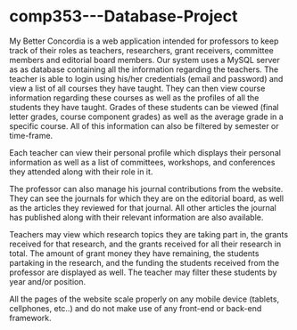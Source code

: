 # comp353---Database-Project
My Better Concordia is a web application intended for professors to keep track of their roles as teachers, researchers, grant receivers, committee members and editorial board members. Our system uses a MySQL server as as database containing all the information regarding the teachers. The teacher is able to login using his/her credentials (email and password) and view a list of all courses they have taught. They can then view course information regarding these courses as well as the profiles of all the students they have taught. Grades of these students can be viewed (final letter grades, course component grades) as well as the average grade in a specific course. All of this information can also be filtered by semester or time-frame.

 Each teacher can view their personal profile which displays their personal information as well as a list of committees, workshops,  and conferences they attended along with their role in it. 

The professor can also manage his journal contributions from the website. They can see the journals for which they are on the editorial board, as well as the articles they reviewed for that journal. All other articles the journal has published along with their relevant information are also available. 

Teachers may view which research topics they are taking part in, the grants received for that research, and the grants received for all their research in total. The amount of grant money they have remaining, the students partaking in the research, and the funding the students received from the professor are displayed as well. The teacher may filter these students by year and/or position. 

All the pages of the website scale properly on any mobile device (tablets, cellphones, etc..) and do not make use of any front-end or back-end framework. 

